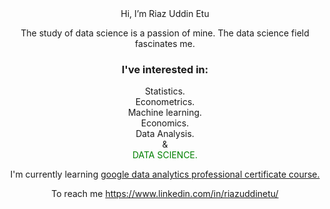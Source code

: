 <div align=center>
Hi, I’m Riaz Uddin Etu

The study of data science is a passion of mine.
The data science field fascinates me.

<div align=center>
<h3>I've interested in:</h3>

Statistics. </br>
Econometrics. </br>
Machine learning. </br>
Economics. </br>
Data Analysis. </br>
& </br>
<span style="color: green">DATA SCIENCE.</span>

</div>

I'm currently learning <a href="https://www.coursera.org/professional-certificates/google-data-analytics">google data analytics professional certificate course.<a/>

To reach me https://www.linkedin.com/in/riazuddinetu/
</div>
